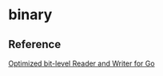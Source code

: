 # binary

## Reference

[Optimized bit-level Reader and Writer for Go](https://github.com/icza/bitio)
